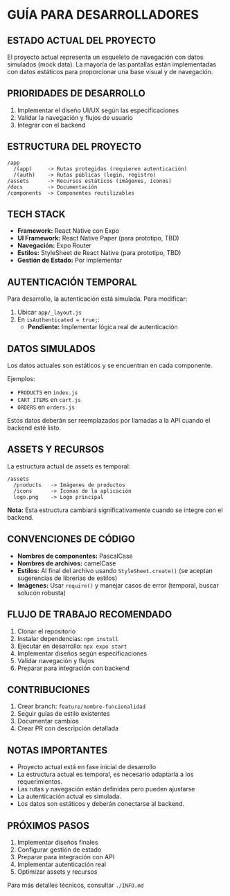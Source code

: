 # GUÍA PARA DESARROLLADORES

## ESTADO ACTUAL DEL PROYECTO

El proyecto actual representa un esqueleto de navegación con datos simulados (mock data). La mayoría de las pantallas están implementadas con datos estáticos para proporcionar una base visual y de navegación.

## PRIORIDADES DE DESARROLLO

1. Implementar el diseño UI/UX según las especificaciones
2. Validar la navegación y flujos de usuario
3. Integrar con el backend

## ESTRUCTURA DEL PROYECTO

```
/app
  /(app)     -> Rutas protegidas (requieren autenticación)
  /(auth)    -> Rutas públicas (login, registro)
/assets      -> Recursos estáticos (imágenes, íconos)
/docs        -> Documentación
/components  -> Componentes reutilizables
```

## TECH STACK

- **Framework:** React Native con Expo
- **UI Framework:** React Native Paper (para prototipo, TBD)
- **Navegación:** Expo Router
- **Estilos:** StyleSheet de React Native (para prototipo, TBD)
- **Gestión de Estado:** Por implementar

## AUTENTICACIÓN TEMPORAL

Para desarrollo, la autenticación está simulada. Para modificar:

1. Ubicar `app/_layout.js`
2. En `isAuthenticated = true;`:
   - **Pendiente:** Implementar lógica real de autenticación

## DATOS SIMULADOS

Los datos actuales son estáticos y se encuentran en cada componente.

Ejemplos:

- `PRODUCTS` en `index.js`
- `CART_ITEMS` en `cart.js`
- `ORDERS` en `orders.js`

Estos datos deberán ser reemplazados por llamadas a la API cuando el backend esté listo.

## ASSETS Y RECURSOS

La estructura actual de assets es temporal:

```
/assets
  /products   -> Imágenes de productos
  /icons      -> Íconos de la aplicación
  logo.png    -> Logo principal
```

**Nota:** Esta estructura cambiará significativamente cuando se integre con el backend.

## CONVENCIONES DE CÓDIGO

- **Nombres de componentes:** PascalCase
- **Nombres de archivos:** camelCase
- **Estilos:** Al final del archivo usando `StyleSheet.create()` (se aceptan sugerencias de librerias de estilos)
- **Imágenes:** Usar `require()` y manejar casos de error (temporal, buscar solucón robusta)

## FLUJO DE TRABAJO RECOMENDADO

1. Clonar el repositorio
2. Instalar dependencias: `npm install`
3. Ejecutar en desarrollo: `npx expo start`
4. Implementar diseños según especificaciones
5. Validar navegación y flujos
6. Preparar para integración con backend

## CONTRIBUCIONES

1. Crear branch: `feature/nombre-funcionalidad`
2. Seguir guías de estilo existentes
3. Documentar cambios
4. Crear PR con descripción detallada

## NOTAS IMPORTANTES

- Proyecto actual está en fase inicial de desarrollo
- La estructura actual es temporal, es necesario adaptarla a los requerimientos.
- Las rutas y navegación están definidas pero pueden ajustarse
- La autenticación actual es simulada.
- Los datos son estáticos y deberán conectarse al backend.

## PRÓXIMOS PASOS

1. Implementar diseños finales
2. Configurar gestión de estado
3. Preparar para integración con API
4. Implementar autenticación real
5. Optimizar assets y recursos

Para más detalles técnicos, consultar `./INFO.md`

